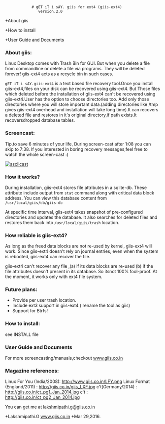 				# gET iT i sAY. giis for ext4 (giis-ext4)
				   version.2.0
	
+About giis

+How to install

+User Guide and Documents


### About giis:

Linux Desktop comes with Trash Bin for GUI. But when you delete a file from commandline or delete a file via programs. They will be deleted forever! giis-ext4 acts as a recycle bin in such cases. 

`gET iT i sAY.giis-ext4` is a text based file recovery tool.Once you install giis-ext4,files on your disk can be recovered using giis-ext4. But Those files which deleted before the installation of giis-ext4 can't be recovered using giis-ext4.User has the option to choose directories too. Add only those directories where you will store important data.(adding directories like /tmp gives giis-ext4 overhead and installation will take long time).It can recovers a deleted file and restores in it's original directory,if path exists.It recoversdropped database tables.

### Screencast:
Tip,to save 6 minutes of your life, During screen-cast after 1:08 you can skip to 7:38. If you interested in boring recovery messages,feel free to watch the whole screen-cast :)

[![asciicast](https://asciinema.org/a/43t9t02wyg1r8hxhdo8w0533o.png)](https://asciinema.org/a/43t9t02wyg1r8hxhdo8w0533o)

### How it works?

During installation, giis-ext4 stores file attributes in a sqlite-db. These attribute include output from `stat` command along 
with critical data block address. You can view this database content from `/usr/local/giis/db/giis-db`

At specific time interval, giis-ext4 takes snapshot of pre-configured directories and updates the database. It also searches for deleted files and restores them back into `/usr/local/giis/trash` location.

### How reliable is giis-ext4?

As long as the freed data blocks are not re-used by kernel, giis-ext4 will work. Since giis-ext4 doesn't rely on journal entries, even when the system is rebooted,  giis-ext4 can recover the file. 

giis-ext4 can't recover any file ,(a) if its data blocks are re-used (b) if the file attributes doesn't present in its database. So itsnot 100% fool-proof. At the moment, it works only with ext4 file system.


### Future plans:

- Provide per user trash location.
- Include ext3 support in giis-ext4  ( rename the tool as giis)
- Support for Btrfs! 


### How to install:

see INSTALL file

### User Guide and Documents

For more screencasting/manuals,checkout  www.giis.co.in

### Magazine references:

Linux For You (India/2008): http://www.giis.co.in/LFY.png
Linux Format (England/2011) : http://giis.co.in/giis_LXF.jpg
c't(Germany/2014) : http://giis.co.in/ct_pg1_Jan_2014.jpg
c't : http://giis.co.in/ct_pg2_Jan_2014.jpg


You can get me at  <lakshmipathi.g@giis.co.in>

+Lakshmipathi.G
www.giis.co.in
+Mar 29,2016.
